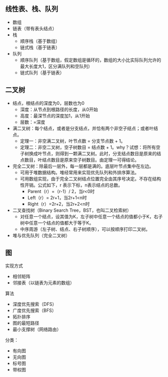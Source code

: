 ## 线性表、栈、队列

+ 数组
+ 链表（带有表头结点）
+ 栈
  + 顺序栈（基于数组）
  + 链式栈（基于链表）
+ 队列
  + 顺序队列（基于数组，假定数组是循环的，数组的大小比实际队列允许的最大长度大1，区分满队列和空队列）
  + 链式队列（基于链表）

## 二叉树

+ 结点，根结点的深度为0，层数也为0
  + 深度：从节点到根路径的长度，从0开始
  + 高度：最深节点的深度加1，从1开始
  + 层数：=深度
+ 满二叉树：每个结点，或者是分支结点，并恰有两个非空子结点；或者叶结点。
  + 定理一：非空满二叉树，叶节点数 = 分支节点数 + 1。
  + 定理二：非空二叉树，空子树数目 = 结点数 + 1。why？试想：将所有空子树换成叶节点，则得到一颗满二叉树。此时，分支结点数目是原来的结点数目，叶结点数目是原来空子树数目。由定理一可得结论。
+ 完全二叉树：除最后一层外，每一层都是满的。底层叶节点集中在左边。
  + 可用于堆数据结构。堆经常用来实现优先队列和外排序算法。
  + 可用数组实现，由于完全二叉树结点位置完全由其序号决定。不存在结构性开销。公式如下，r 表示下标，n表示结点的总数。
    + Parent（r）=（r-1）/ 2，当r<0时
    + Left（r）= 2r+1，当2r+1<n时
    + Right（r）=2r+2，当2r+2<n时
+ 二叉查找树（Binary Search Tree，BST，也叫二叉检索树）
  + 对任意一个结点，设其值为K，左子树中任意一个结点的值都小于K，右子树中任意一个结点的值都大于等于K。
  + 中序周游（左子树、结点、右子树顺序），可以按顺序打印二叉树。
+ 堆与优先队列（完全二叉树）

## 图

实现方式

+ 相邻矩阵
+ 邻接表（以链表为元素的数组）

算法

+ 深度优先搜索（DFS）
+ 广度优先搜索（BFS）
+ 拓扑排序
+ 图的最短路径
+ 最小支撑树（网络路由）



分类：

+ 有向图
+ 无向图
+ 标号图
+ 带权图

